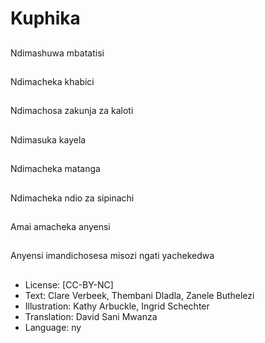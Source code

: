 # Kuphika

##
Ndimashuwa mbatatisi

##
Ndimacheka khabici

##
Ndimachosa zakunja za kaloti

##
Ndimasuka kayela

##
Ndimacheka matanga

##
Ndimacheka ndio za sipinachi

##
Amai amacheka anyensi

##
Anyensi imandichosesa misozi ngati yachekedwa

##
* License: [CC-BY-NC]
* Text: Clare Verbeek, Thembani Dladla, Zanele Buthelezi
* Illustration: Kathy Arbuckle, Ingrid Schechter
* Translation: David Sani Mwanza
* Language: ny
